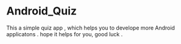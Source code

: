 # Android_Quiz
This a simple quiz app , which helps you to develope more Android applicatons .
hope it helps for you, good luck .

